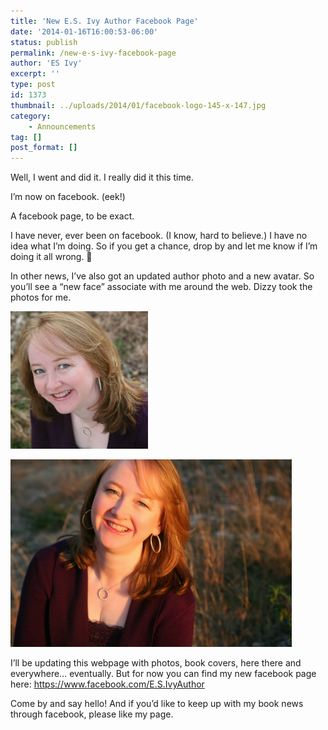 ```yaml
---
title: 'New E.S. Ivy Author Facebook Page'
date: '2014-01-16T16:00:53-06:00'
status: publish
permalink: /new-e-s-ivy-facebook-page
author: 'ES Ivy'
excerpt: ''
type: post
id: 1373
thumbnail: ../uploads/2014/01/facebook-logo-145-x-147.jpg
category:
    - Announcements
tag: []
post_format: []
---
```

Well, I went and did it. I really did it this time.

I’m now on facebook. (eek!)

A facebook page, to be exact.

I have never, ever been on facebook. (I know, hard to believe.) I have no idea what I’m doing. So if you get a chance, drop by and let me know if I’m doing it all wrong. 🙂

In other news, I’ve also got an updated author photo and a new avatar. So you’ll see a “new face” associate with me around the web. Dizzy took the photos for me.

[![ES Ivy 07 220 x 220](../uploads/2014/01/ES-Ivy-07-220-x-220.jpg)](http://192.168.1.34:4945/wp-content/uploads/2014/01/ES-Ivy-07-220-x-220.jpg)

[![ES Ivy 14-01 golden 450 x 300](../uploads/2014/01/ES-Ivy-14-01-golden-450-x-300.jpg)](http://192.168.1.34:4945/wp-content/uploads/2014/01/ES-Ivy-14-01-golden-450-x-300.jpg)

I’ll be updating this webpage with photos, book covers, here there and everywhere… eventually. But for now you can find my new facebook page here: <https://www.facebook.com/E.S.IvyAuthor>

Come by and say hello! And if you’d like to keep up with my book news through facebook, please like my page.